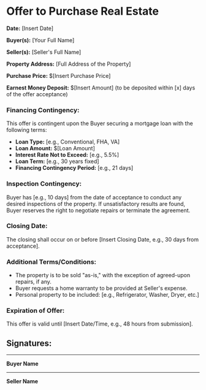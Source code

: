 
# Offer to Purchase Real Estate

**Date:** [Insert Date]

**Buyer(s):** [Your Full Name]

**Seller(s):** [Seller's Full Name]

**Property Address:** [Full Address of the Property]

**Purchase Price:** $[Insert Purchase Price]

**Earnest Money Deposit:** $[Insert Amount] (to be deposited within [x] days of the offer acceptance)

### Financing Contingency:
This offer is contingent upon the Buyer securing a mortgage loan with the following terms:
- **Loan Type:** [e.g., Conventional, FHA, VA]
- **Loan Amount:** $[Loan Amount]
- **Interest Rate Not to Exceed:** [e.g., 5.5%]
- **Loan Term:** [e.g., 30 years fixed]
- **Financing Contingency Period:** [e.g., 21 days]

### Inspection Contingency:
Buyer has [e.g., 10 days] from the date of acceptance to conduct any desired inspections of the property. If unsatisfactory results are found, Buyer reserves the right to negotiate repairs or terminate the agreement.

### Closing Date:
The closing shall occur on or before [Insert Closing Date, e.g., 30 days from acceptance].

### Additional Terms/Conditions:
- The property is to be sold "as-is," with the exception of agreed-upon repairs, if any.
- Buyer requests a home warranty to be provided at Seller's expense.
- Personal property to be included: [e.g., Refrigerator, Washer, Dryer, etc.]

### Expiration of Offer:
This offer is valid until [Insert Date/Time, e.g., 48 hours from submission].

## Signatures:
__________________________  
**Buyer Name**  
__________________________  
**Seller Name**
